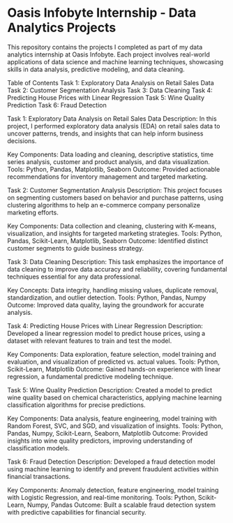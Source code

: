 # Oasis Infobyte Internship - Data Analytics Projects

This repository contains the projects I completed as part of my data analytics internship at Oasis Infobyte. Each project involves real-world applications of data science and machine learning techniques, showcasing skills in data analysis, predictive modeling, and data cleaning.

Table of Contents
Task 1: Exploratory Data Analysis on Retail Sales Data
Task 2: Customer Segmentation Analysis
Task 3: Data Cleaning
Task 4: Predicting House Prices with Linear Regression
Task 5: Wine Quality Prediction
Task 6: Fraud Detection


Task 1: Exploratory Data Analysis on Retail Sales Data
Description: In this project, I performed exploratory data analysis (EDA) on retail sales data to uncover patterns, trends, and insights that can help inform business decisions.

Key Components: Data loading and cleaning, descriptive statistics, time series analysis, customer and product analysis, and data visualization.
Tools: Python, Pandas, Matplotlib, Seaborn
Outcome: Provided actionable recommendations for inventory management and targeted marketing.


Task 2: Customer Segmentation Analysis
Description: This project focuses on segmenting customers based on behavior and purchase patterns, using clustering algorithms to help an e-commerce company personalize marketing efforts.

Key Components: Data collection and cleaning, clustering with K-means, visualization, and insights for targeted marketing strategies.
Tools: Python, Pandas, Scikit-Learn, Matplotlib, Seaborn
Outcome: Identified distinct customer segments to guide business strategy.


Task 3: Data Cleaning
Description: This task emphasizes the importance of data cleaning to improve data accuracy and reliability, covering fundamental techniques essential for any data professional.

Key Concepts: Data integrity, handling missing values, duplicate removal, standardization, and outlier detection.
Tools: Python, Pandas, Numpy
Outcome: Improved data quality, laying the groundwork for accurate analysis.


Task 4: Predicting House Prices with Linear Regression
Description: Developed a linear regression model to predict house prices, using a dataset with relevant features to train and test the model.

Key Components: Data exploration, feature selection, model training and evaluation, and visualization of predicted vs. actual values.
Tools: Python, Scikit-Learn, Matplotlib
Outcome: Gained hands-on experience with linear regression, a fundamental predictive modeling technique.


Task 5: Wine Quality Prediction
Description: Created a model to predict wine quality based on chemical characteristics, applying machine learning classification algorithms for precise predictions.

Key Components: Data analysis, feature engineering, model training with Random Forest, SVC, and SGD, and visualization of insights.
Tools: Python, Pandas, Numpy, Scikit-Learn, Seaborn, Matplotlib
Outcome: Provided insights into wine quality predictors, improving understanding of classification models.

Task 6: Fraud Detection
Description: Developed a fraud detection model using machine learning to identify and prevent fraudulent activities within financial transactions.

Key Components: Anomaly detection, feature engineering, model training with Logistic Regression, and real-time monitoring.
Tools: Python, Scikit-Learn, Numpy, Pandas
Outcome: Built a scalable fraud detection system with predictive capabilities for financial security.

